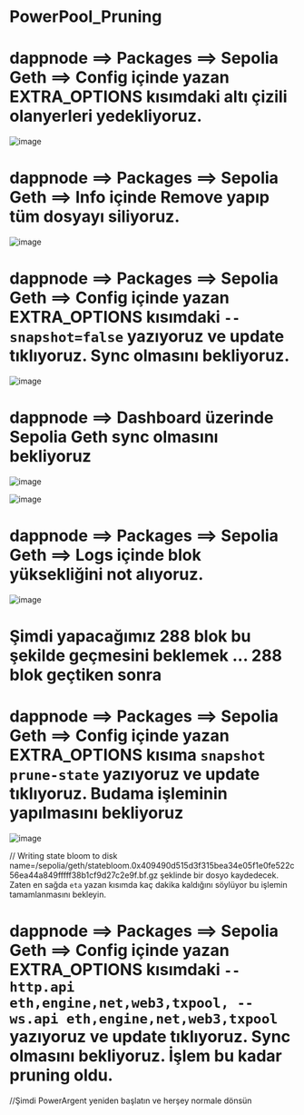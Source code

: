 # PowerPool_Pruning
# dappnode ==> Packages ==> Sepolia Geth ==> Config içinde yazan EXTRA_OPTIONS kısımdaki altı çizili olanyerleri yedekliyoruz.

![image](https://github.com/ahmkah/PowerPool_Pruning/assets/99053148/d5f89e82-e670-4f18-bb09-b3ea1b2d0039)

# dappnode ==> Packages ==> Sepolia Geth ==> Info içinde Remove yapıp tüm dosyayı siliyoruz.

![image](https://github.com/ahmkah/PowerPool_Pruning/assets/99053148/614d9ec5-3b58-4544-b4a3-eb141be8c86e)

# dappnode ==> Packages ==> Sepolia Geth ==> Config içinde yazan EXTRA_OPTIONS kısımdaki  ``--snapshot=false`` yazıyoruz ve update tıklıyoruz. Sync olmasını bekliyoruz.

![image](https://github.com/ahmkah/PowerPool_Pruning/assets/99053148/07ebdbda-02ae-4299-9591-7febda52296a)

# dappnode ==> Dashboard üzerinde Sepolia Geth sync olmasını bekliyoruz 
![image](https://github.com/ahmkah/PowerPool_Pruning/assets/99053148/b8cec9d1-bbaf-4667-96f5-960cd75c8d83)

![image](https://github.com/ahmkah/PowerPool_Pruning/assets/99053148/4a55f196-b596-4357-8e13-63a11071e9ed)

# dappnode ==> Packages ==> Sepolia Geth ==> Logs içinde blok yüksekliğini not alıyoruz. 

![image](https://github.com/ahmkah/PowerPool_Pruning/assets/99053148/4b9df6ed-50e2-4a0f-88dc-de0854238b28)

# Şimdi yapacağımız 288 blok bu şekilde geçmesini beklemek ... 288 blok geçtiken sonra 

# dappnode ==> Packages ==> Sepolia Geth ==> Config içinde yazan EXTRA_OPTIONS kısıma ``snapshot prune-state`` yazıyoruz ve update tıklıyoruz. Budama işleminin yapılmasını bekliyoruz

![image](https://github.com/ahmkah/PowerPool_Pruning/assets/99053148/310c1be2-cfee-4b4e-baa5-b2a1f377aca1)

// Writing state bloom to disk              name=/sepolia/geth/statebloom.0x409490d515d3f315bea34e05f1e0fe522c56ea44a849fffff38b1cf9d27c2e9f.bf.gz  şeklinde bir dosyo kaydedecek. Zaten en sağda ``eta`` yazan kısımda kaç dakika kaldığını söylüyor bu işlemin tamamlanmasını bekleyin.

# dappnode ==> Packages ==> Sepolia Geth ==> Config içinde yazan EXTRA_OPTIONS kısımdaki  ``--http.api eth,engine,net,web3,txpool, --ws.api eth,engine,net,web3,txpool`` yazıyoruz ve update tıklıyoruz. Sync olmasını bekliyoruz. İşlem bu kadar pruning oldu.

//Şimdi PowerArgent yeniden başlatın ve herşey normale dönsün





